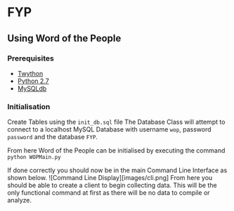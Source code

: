 # FYP

## Using Word of the People

### Prerequisites
* [Twython](https://github.com/ryanmcgrath/twython)
* [Python 2.7](https://docs.python.org/2/)
* [MySQLdb](http://mysql-python.sourceforge.net/MySQLdb.html)

### Initialisation

Create Tables using the `init_db.sql` file
The Database Class will attempt to connect to a localhost MySQL Database with username `wop`, password `password` and the database `FYP`.

From here Word of the People can be initialised by executing the command `python WOPMain.py`

If done correctly you should now be in the main Command Line Interface as shown below.
![Command Line Display][images/cli.png]
From here you should be able to create a client to begin collecting data. This will be the only functional command at first as there will be no data to compile or analyze.